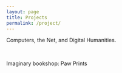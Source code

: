 ```yaml
---
layout: page
title: Projects
permalink: /project/
---
```


Computers, the Net, and Digital Humanities.

<br>

Imaginary bookshop: Paw Prints

